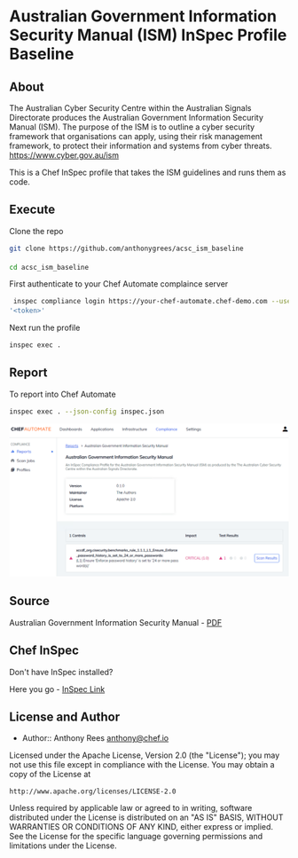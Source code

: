 # Australian Government Information Security Manual (ISM) InSpec Profile Baseline

## About
The Australian Cyber Security Centre within the Australian Signals Directorate produces the Australian Government Information Security Manual (ISM). The purpose of the ISM is to outline a cyber security framework that organisations can apply, using their risk management framework, to protect their information and systems from cyber threats.
https://www.cyber.gov.au/ism

This is a Chef InSpec profile that takes the ISM guidelines and runs them as code.

## Execute
Clone the repo
```bash
git clone https://github.com/anthonygrees/acsc_ism_baseline

cd acsc_ism_baseline
```

First authenticate to your Chef Automate complaince server
```bash
 inspec compliance login https://your-chef-automate.chef-demo.com --user workstation-1 --insecure --token
'<token>'
```

Next run the profile
```bash
inspec exec .
```

## Report
To report into Chef Automate
```bash
inspec exec . --json-config inspec.json
```

![ISM Report](/images/ism-report.png)

## Source
Australian Government Information Security Manual - [PDF](https://www.cyber.gov.au/sites/default/files/2020-06/ISM%20-%20List%20of%20Security%20Controls%20%28June%202020%29.xml)

## Chef InSpec
Don't have InSpec installed? 

Here you go - [InSpec Link](https://downloads.chef.io/inspec)

## License and Author

* Author:: Anthony Rees <anthony@chef.io>

Licensed under the Apache License, Version 2.0 (the "License");
you may not use this file except in compliance with the License.
You may obtain a copy of the License at

    http://www.apache.org/licenses/LICENSE-2.0

Unless required by applicable law or agreed to in writing, software
distributed under the License is distributed on an "AS IS" BASIS,
WITHOUT WARRANTIES OR CONDITIONS OF ANY KIND, either express or implied.
See the License for the specific language governing permissions and
limitations under the License.
